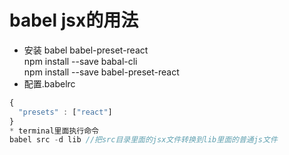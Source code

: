 # babel jsx的用法
* 安装 babel babel-preset-react   
npm install --save babal-cli  
npm install --save babel-preset-react  
* 配置.babelrc  
```javascript
{
  "presets" : ["react"]
}
* terminal里面执行命令
babel src -d lib //把src目录里面的jsx文件转换到lib里面的普通js文件


